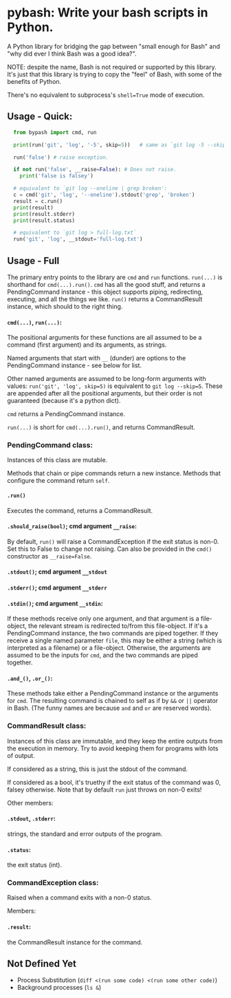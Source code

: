# pybash: Write your bash scripts in Python.

  A Python library for bridging the gap between "small enough for Bash" and "why
did ever I think Bash was a good idea?".

  NOTE: despite the name, Bash is not required or supported by this library.
It's just that this library is trying to copy the "feel" of Bash, with some
of the benefits of Python.

  There's no equivalent to subprocess's `shell=True` mode of execution.

## Usage - Quick:
```python
  from bypash import cmd, run

  print(run('git', 'log', '-5', skip=5))   # same as `git log -5 --skip=5`

  run('false') # raise exception.

  if not run('false', __raise=False): # Does not raise.
    print('false is falsey')

  # equivalent to `git log --oneline | grep broken':
  c = cmd('git', 'log', '--oneline').stdout('grep', 'broken')
  result = c.run()
  print(result)
  print(result.stderr)
  print(result.status)

  # equivalent to `git log > full-log.txt`
  run('git', 'log', __stdout='full-log.txt')
```

## Usage - Full

The primary entry points to the library are `cmd` and `run` functions.
`run(...)` is shorthand for `cmd(...).run()`. `cmd` has all the good stuff, and
returns a PendingCommand instance - this object supports piping, redirecting,
executing, and all the things we like.
`run()` returns a CommandResult instance, which should to the right thing.

#### `cmd(...)`, `run(...)`:

The positional arguments for these functions are all assumed to be a command
(first argument) and its arguments, as strings.

Named arguments that start with `__` (dunder) are options to the
PendingCommand instance - see below for list.

Other named arguments are assumed to be long-form arguments with values:
    `run('git', 'log', skip=5)` is equivalent to `git log --skip=5`.
These are appended after all the positional arguments, but their order is not
guaranteed (because it's a python dict).

`cmd` returns a PendingCommand instance.

`run(...)` is short for `cmd(...).run()`, and returns CommandResult.


### PendingCommand class:

Instances of this class are mutable.

Methods that chain or pipe commands return a new instance.
Methods that configure the command return `self`.

####  `.run()`
Executes the command, returns a CommandResult.

####  `.should_raise(bool)`;  cmd argument `__raise`:
By default, `run()` will raise a CommandException if the exit status is
  non-0. Set this to False to change not raising.
  Can also be provided in the `cmd()` constructor as `__raise=False`.


#### `.stdout()`;  cmd argument `__stdout`
#### `.stderr()`;   cmd argument `__stderr`
#### `.stdin()`;   cmd argument `__stdin`:

If these methods receive only one argument, and that argument is a
file-object, the relevant stream is redirected to/from this file-object. If
it's a PendingCommand instance, the two commands are piped together.
If they receive a single named parameter `file`, this may be either a string
(which is interpreted as a filename) or a file-object.
Otherwise, the arguments are assumed to be the inputs for `cmd`, and the two
commands are piped together.

#### `.and_()`, `.or_()`:
These methods take either a PendingCommand instance or the arguments for
  `cmd`. The resulting command is chained to self as if by `&&` or `||` operator
  in Bash.
    (The funny names are because `and` and `or` are reserved words).

### CommandResult class:
Instances of this class are immutable, and they keep the entire outputs from
the execution in memory. Try to avoid keeping them for programs with lots of
output.

If considered as a string, this is just the stdout of the command.

If considered as a bool, it's truethy if the exit status of the command was 0,
falsey otherwise. Note that by default `run` just throws on non-0 exits!

  Other members:

#### `.stdout`, `.stderr`:
strings, the standard and error outputs of the program.
#### `.status`:
the exit status (int).


### CommandException class:
  Raised when a command exits with a non-0 status.

  Members:
####  `.result`:
  the CommandResult instance for the command.

##    Not Defined Yet
- Process Substitution (`diff <(run some code) <(run some other code)`)
- Background processes (`ls &`)
